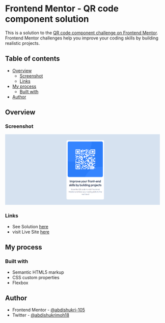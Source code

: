 # Frontend Mentor - QR code component solution

This is a solution to the [QR code component challenge on Frontend Mentor](https://www.frontendmentor.io/challenges/qr-code-component-iux_sIO_H). Frontend Mentor challenges help you improve your coding skills by building realistic projects. 


## Table of contents

- [Overview](#overview)
  - [Screenshot](#screenshot)
  - [Links](#links)
- [My process](#my-process)
  - [Built with](#built-with)
- [Author](#author)




## Overview

### Screenshot

![](./images/2022-12-31%20(5).png)


### Links

- See Solution [here](https://github.com/abdishukri-105/qr-code-component)
- visit Live Site  [here](https://qr-code-component-rose-alpha.vercel.app/)

## My process

### Built with

- Semantic HTML5 markup
- CSS custom properties
- Flexbox

## Author

- Frontend Mentor - [@abdishukri-105](https://www.frontendmentor.io/profile/abdishukri-105)
- Twitter - [@abdishukrimoh18](https://twitter.com/AbdishukriMoh18)